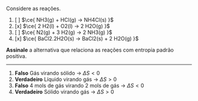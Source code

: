 Considere as reações.

1. [ ] $\ce{ NH3(g) + HCl(g) -> NH4Cl(s) }$ 
2. [x] $\ce{ 2 H2(l) + O2(l) -> 2 H2O(g) }$ 
3. [ ] $\ce{ N2(g) + 3 H2(g) -> 2 NH3(g) }$ 
4. [x] $\ce{ BaCl2.2H2O(s) -> BaCl2(s) + 2 H2O(g) }$ 

**Assinale** a alternativa que relaciona as reações com entropia padrão positiva.

---

1. **Falso** Gás virando sólido $\to$ $\Delta S<0$
2. **Verdadeiro** Líquido virando gás $\to$ $\Delta S>0$
3. **Falso** 4 mols de gás virando 2 mols de gás $\to$ $\Delta S<0$
4. **Verdadeiro** Sólido virando gás $\to$ $\Delta S>0$


